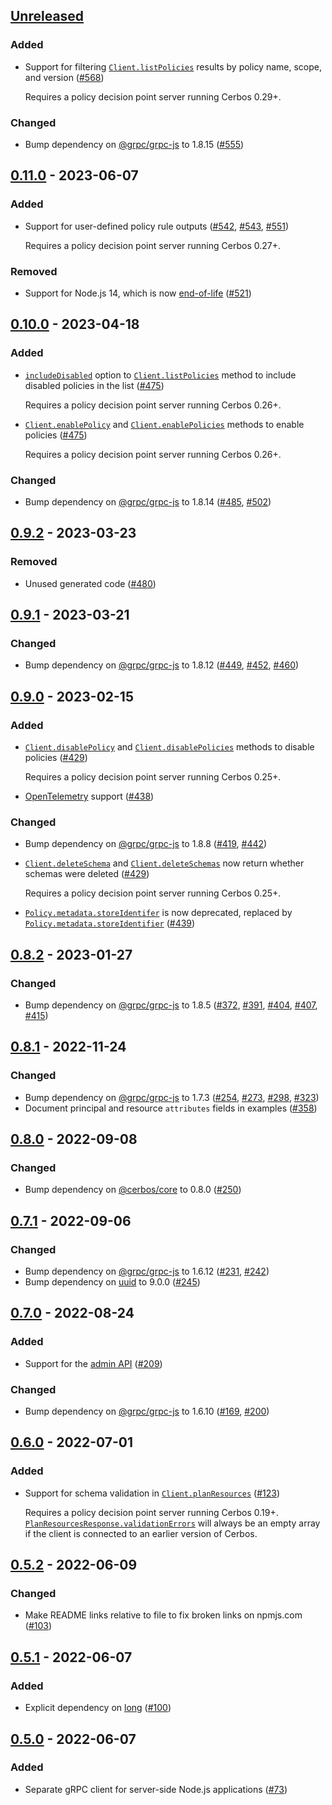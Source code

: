 ## [Unreleased]

### Added

- Support for filtering [`Client.listPolicies`](../../docs/core.client.listpolicies.md) results by policy name, scope, and version ([#568](https://github.com/cerbos/cerbos-sdk-javascript/pull/568))

  Requires a policy decision point server running Cerbos 0.29+.

### Changed

- Bump dependency on [@grpc/grpc-js](https://github.com/grpc/grpc-node) to 1.8.15 ([#555](https://github.com/cerbos/cerbos-sdk-javascript/pull/555))

## [0.11.0] - 2023-06-07

### Added

- Support for user-defined policy rule outputs ([#542](https://github.com/cerbos/cerbos-sdk-javascript/pull/542), [#543](https://github.com/cerbos/cerbos-sdk-javascript/pull/543), [#551](https://github.com/cerbos/cerbos-sdk-javascript/pull/551))

  Requires a policy decision point server running Cerbos 0.27+.

### Removed

- Support for Node.js 14, which is now [end-of-life](https://github.com/nodejs/release#end-of-life-releases) ([#521](https://github.com/cerbos/cerbos-sdk-javascript/pull/521))

## [0.10.0] - 2023-04-18

### Added

- [`includeDisabled`](../../docs/core.listpoliciesrequest.includedisabled.md) option to [`Client.listPolicies`](../../docs/core.client.listpolicies.md) method to include disabled policies in the list ([#475](https://github.com/cerbos/cerbos-sdk-javascript/pull/475))

  Requires a policy decision point server running Cerbos 0.26+.

- [`Client.enablePolicy`](../../docs/core.client.enablepolicy.md) and [`Client.enablePolicies`](../../docs/core.client.enablepolicies.md) methods to enable policies ([#475](https://github.com/cerbos/cerbos-sdk-javascript/pull/475))

  Requires a policy decision point server running Cerbos 0.26+.

### Changed

- Bump dependency on [@grpc/grpc-js](https://github.com/grpc/grpc-node) to 1.8.14 ([#485](https://github.com/cerbos/cerbos-sdk-javascript/pull/485), [#502](https://github.com/cerbos/cerbos-sdk-javascript/pull/502))

## [0.9.2] - 2023-03-23

### Removed

- Unused generated code ([#480](https://github.com/cerbos/cerbos-sdk-javascript/pull/480))

## [0.9.1] - 2023-03-21

### Changed

- Bump dependency on [@grpc/grpc-js](https://github.com/grpc/grpc-node) to 1.8.12 ([#449](https://github.com/cerbos/cerbos-sdk-javascript/pull/449), [#452](https://github.com/cerbos/cerbos-sdk-javascript/pull/452), [#460](https://github.com/cerbos/cerbos-sdk-javascript/pull/460))

## [0.9.0] - 2023-02-15

### Added

- [`Client.disablePolicy`](../../docs/core.client.disablepolicy.md) and [`Client.disablePolicies`](../../docs/core.client.disablepolicies.md) methods to disable policies ([#429](https://github.com/cerbos/cerbos-sdk-javascript/pull/429))

  Requires a policy decision point server running Cerbos 0.25+.

- [OpenTelemetry](https://opentelemetry.io) support ([#438](https://github.com/cerbos/cerbos-sdk-javascript/pull/438))

### Changed

- Bump dependency on [@grpc/grpc-js](https://github.com/grpc/grpc-node) to 1.8.8 ([#419](https://github.com/cerbos/cerbos-sdk-javascript/pull/419), [#442](https://github.com/cerbos/cerbos-sdk-javascript/pull/442))
- [`Client.deleteSchema`](../../docs/core.client.deleteschema.md) and [`Client.deleteSchemas`](../../docs/core.client.deleteschemas.md) now return whether schemas were deleted ([#429](https://github.com/cerbos/cerbos-sdk-javascript/pull/429))

  Requires a policy decision point server running Cerbos 0.25+.

- [`Policy.metadata.storeIdentifer`](../../docs/core.policymetadata.storeidentifer.md) is now deprecated, replaced by [`Policy.metadata.storeIdentifier`](../../docs/core.policymetadata.storeidentifier.md) ([#439](https://github.com/cerbos/cerbos-sdk-javascript/pull/439))

## [0.8.2] - 2023-01-27

### Changed

- Bump dependency on [@grpc/grpc-js](https://github.com/grpc/grpc-node) to 1.8.5 ([#372](https://github.com/cerbos/cerbos-sdk-javascript/pull/372), [#391](https://github.com/cerbos/cerbos-sdk-javascript/pull/391), [#404](https://github.com/cerbos/cerbos-sdk-javascript/pull/404), [#407](https://github.com/cerbos/cerbos-sdk-javascript/pull/407), [#415](https://github.com/cerbos/cerbos-sdk-javascript/pull/415))

## [0.8.1] - 2022-11-24

### Changed

- Bump dependency on [@grpc/grpc-js](https://github.com/grpc/grpc-node) to 1.7.3 ([#254](https://github.com/cerbos/cerbos-sdk-javascript/pull/254), [#273](https://github.com/cerbos/cerbos-sdk-javascript/pull/273), [#298](https://github.com/cerbos/cerbos-sdk-javascript/pull/298), [#323](https://github.com/cerbos/cerbos-sdk-javascript/pull/323))
- Document principal and resource `attributes` fields in examples ([#358](https://github.com/cerbos/cerbos-sdk-javascript/pull/358))

## [0.8.0] - 2022-09-08

### Changed

- Bump dependency on [@cerbos/core](../core/README.md) to 0.8.0 ([#250](https://github.com/cerbos/cerbos-sdk-javascript/pull/250))

## [0.7.1] - 2022-09-06

### Changed

- Bump dependency on [@grpc/grpc-js](https://github.com/grpc/grpc-node) to 1.6.12 ([#231](https://github.com/cerbos/cerbos-sdk-javascript/pull/231), [#242](https://github.com/cerbos/cerbos-sdk-javascript/pull/242))
- Bump dependency on [uuid](https://github.com/uuidjs/uuid) to 9.0.0 ([#245](https://github.com/cerbos/cerbos-sdk-javascript/pull/245))

## [0.7.0] - 2022-08-24

### Added

- Support for the [admin API](https://docs.cerbos.dev/cerbos/latest/api/admin_api.html) ([#209](https://github.com/cerbos/cerbos-sdk-javascript/pull/209))

### Changed

- Bump dependency on [@grpc/grpc-js](https://github.com/grpc/grpc-node) to 1.6.10 ([#169](https://github.com/cerbos/cerbos-sdk-javascript/pull/169), [#200](https://github.com/cerbos/cerbos-sdk-javascript/pull/200))

## [0.6.0] - 2022-07-01

### Added

- Support for schema validation in [`Client.planResources`](../../docs/core.client.planresources.md) ([#123](https://github.com/cerbos/cerbos-sdk-javascript/pull/123))

  Requires a policy decision point server running Cerbos 0.19+.
  [`PlanResourcesResponse.validationErrors`](../../docs/core.planresourcesresponsebase.validationerrors.md) will always be an empty array if the client is connected to an earlier version of Cerbos.

## [0.5.2] - 2022-06-09

### Changed

- Make README links relative to file to fix broken links on npmjs.com ([#103](https://github.com/cerbos/cerbos-sdk-javascript/pull/103))

## [0.5.1] - 2022-06-07

### Added

- Explicit dependency on [long](https://www.npmjs.com/package/long) ([#100](https://github.com/cerbos/cerbos-sdk-javascript/pull/100))

## [0.5.0] - 2022-06-07

### Added

- Separate gRPC client for server-side Node.js applications ([#73](https://github.com/cerbos/cerbos-sdk-javascript/pull/73))

[unreleased]: https://github.com/cerbos/cerbos-sdk-javascript/compare/@cerbos/grpc@0.11.0...HEAD
[0.11.0]: https://github.com/cerbos/cerbos-sdk-javascript/compare/@cerbos/grpc@0.10.0...@cerbos/grpc@0.11.0
[0.10.0]: https://github.com/cerbos/cerbos-sdk-javascript/compare/@cerbos/grpc@0.9.2...@cerbos/grpc@0.10.0
[0.9.2]: https://github.com/cerbos/cerbos-sdk-javascript/compare/@cerbos/grpc@0.9.1...@cerbos/grpc@0.9.2
[0.9.1]: https://github.com/cerbos/cerbos-sdk-javascript/compare/@cerbos/grpc@0.9.0...@cerbos/grpc@0.9.1
[0.9.0]: https://github.com/cerbos/cerbos-sdk-javascript/compare/@cerbos/grpc@0.8.2...@cerbos/grpc@0.9.0
[0.8.2]: https://github.com/cerbos/cerbos-sdk-javascript/compare/@cerbos/grpc@0.8.1...@cerbos/grpc@0.8.2
[0.8.1]: https://github.com/cerbos/cerbos-sdk-javascript/compare/@cerbos/grpc@0.8.0...@cerbos/grpc@0.8.1
[0.8.0]: https://github.com/cerbos/cerbos-sdk-javascript/compare/@cerbos/grpc@0.7.1...@cerbos/grpc@0.8.0
[0.7.1]: https://github.com/cerbos/cerbos-sdk-javascript/compare/@cerbos/grpc@0.7.0...@cerbos/grpc@0.7.1
[0.7.0]: https://github.com/cerbos/cerbos-sdk-javascript/compare/@cerbos/grpc@0.6.0...@cerbos/grpc@0.7.0
[0.6.0]: https://github.com/cerbos/cerbos-sdk-javascript/compare/@cerbos/grpc@0.5.2...@cerbos/grpc@0.6.0
[0.5.2]: https://github.com/cerbos/cerbos-sdk-javascript/compare/@cerbos/grpc@0.5.1...@cerbos/grpc@0.5.2
[0.5.1]: https://github.com/cerbos/cerbos-sdk-javascript/compare/@cerbos/grpc@0.5.0...@cerbos/grpc@0.5.1
[0.5.0]: https://github.com/cerbos/cerbos-sdk-javascript/compare/138ce112e6b775902ddd3791faa8a763dad8614f...@cerbos/grpc@0.5.0
